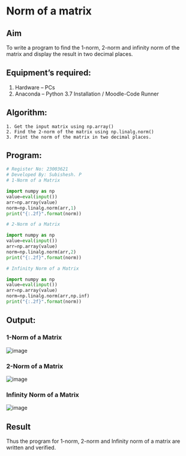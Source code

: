 # Norm of a matrix
## Aim
To write a program to find the 1-norm, 2-norm and infinity norm of the matrix and display the result in two decimal places.
## Equipment’s required:
1.	Hardware – PCs
2.	Anaconda – Python 3.7 Installation / Moodle-Code Runner
## Algorithm:
	1. Get the input matrix using np.array()   
    2. Find the 2-norm of the matrix using np.linalg.norm()
	3. Print the norm of the matrix in two decimal places.
## Program:
```Python
# Register No: 23003621
# Developed By: Subishesh. P
# 1-Norm of a Matrix

import numpy as np
value=eval(input())
arr=np.array(value)
norm=np.linalg.norm(arr,1)
print("{:.2f}".format(norm))

# 2-Norm of a Matrix

import numpy as np
value=eval(input())
arr=np.array(value)
norm=np.linalg.norm(arr,2)
print("{:.2f}".format(norm))

# Infinity Norm of a Matrix

import numpy as np
value=eval(input())
arr=np.array(value)
norm=np.linalg.norm(arr,np.inf)
print("{:.2f}".format(norm))

```
## Output:
### 1-Norm of a Matrix
![image](https://github.com/Loveboysubi/Norm-of-a-matrix/assets/138970879/a89750f9-a603-42e5-b4ad-1a689383b0bc)


### 2-Norm of a Matrix
![image](https://github.com/Loveboysubi/Norm-of-a-matrix/assets/138970879/d6aa6698-c0c3-4c1e-8c1b-ddec953e9598)


### Infinity Norm of a Matrix
![image](https://github.com/Loveboysubi/Norm-of-a-matrix/assets/138970879/fbec3db7-6cfc-4eb0-be94-84a297234960)


## Result
Thus the program for 1-norm, 2-norm and Infinity norm of a matrix are written and verified.
